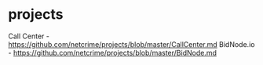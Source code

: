 # projects
Call Center - https://github.com/netcrime/projects/blob/master/CallCenter.md
BidNode.io - https://github.com/netcrime/projects/blob/master/BidNode.md
